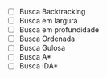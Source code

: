 - [ ] Busca Backtracking
- [ ] Busca em largura
- [ ] Busca em profundidade
- [ ] Busca Ordenada
- [ ] Busca Gulosa
- [ ] Busca A*
- [ ] Busca IDA*